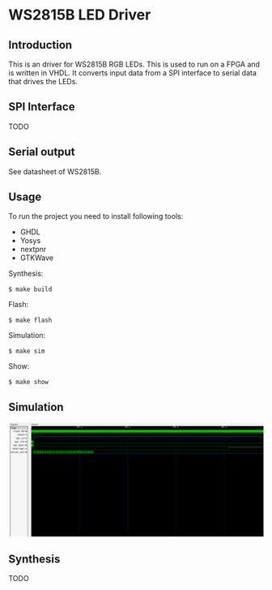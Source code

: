 # WS2815B LED Driver

## Introduction

This is an driver for WS2815B RGB LEDs. This is used to run on a FPGA and is written in VHDL. It converts input data from a SPI interface to serial data that drives the LEDs.

## SPI Interface

TODO

## Serial output

See datasheet of WS2815B.

## Usage

To run the project you need to install following tools:
- GHDL
- Yosys
- nextpnr
- GTKWave

Synthesis:
```console
$ make build
```

Flash:
```console
$ make flash
```

Simulation:
```console
$ make sim
```

Show:
```console
$ make show
```

## Simulation

![Simulation with GTKWave](doc/images/Simulation.png)

## Synthesis

TODO